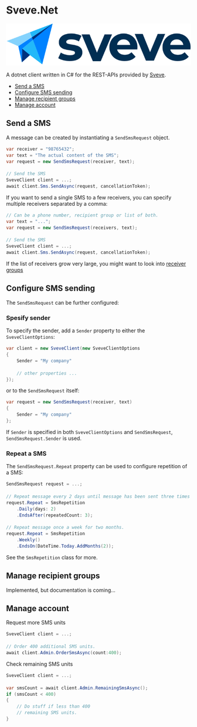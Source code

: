 # Sveve.Net

![Sveve logo](./docs/logo-sveve.svg)

A dotnet client written in C# for the REST-APIs provided by [Sveve](#https://sveve.no/).

- [Send a SMS](#send-a-sms)
- [Configure SMS sending](#configure-sms-sending)
- [Manage recipient groups](#manage-recipient-groups)
- [Manage account](#manage-account)

## Send a SMS
A message can be created by instantiating a `SendSmsRequest` object.
```cs
var receiver = "98765432";
var text = "The actual content of the SMS";
var request = new SendSmsRequest(receiver, text);

// Send the SMS
SveveClient client = ...;
await client.Sms.SendAsync(request, cancellationToken);
```

If you want to send a single SMS to a few receivers, you can specify multiple receivers separated by a comma:
```cs
// Can be a phone number, recipient group or list of both.
var text = "...";
var request = new SendSmsRequest(receivers, text);

// Send the SMS
SveveClient client = ...;
await client.Sms.SendAsync(request, cancellationToken);
```

If the list of receivers grow very large, you might want to look into [receiver groups](#manage-recipient-groups)

## Configure SMS sending
The `SendSmsRequest` can be further configured:

### Spesify sender
To specify the sender, add a `Sender` property to either the `SveveClientOptions`:
```cs
var client = new SveveClient(new SveveClientOptions
{
    Sender = "My company"
    
    // other properties ...
});
```
or to the `SendSmsRequest` itself:
```cs
var request = new SendSmsRequest(receiver, text)
{
    Sender = "My company"
};
```

If `Sender` is specified in both `SveveClientOptions` and `SendSmsRequest`, `SendSmsRequest.Sender` is used.

### Repeat a SMS
The `SendSmsRequest.Repeat` property can be used to configure repetition of a SMS:
```cs
SendSmsRequest request = ...;

// Repeat message every 2 days until message has been sent three times
request.Repeat = SmsRepetition
    .Daily(days: 2)
    .EndsAfter(repeatedCount: 3);

// Repeat message once a week for two months.
request.Repeat = SmsRepetition
    .Weekly()
    .EndsOn(DateTime.Today.AddMonths(2));
```
See the `SmsRepetition` class for more.

## Manage recipient groups

Implemented, but documentation is coming...

## Manage account
Request more SMS units
```cs
SveveClient client = ...;

// Order 400 additional SMS units.
await client.Admin.OrderSmsAsync(count:400);
```

Check remaining SMS units
```cs
SveveClient client = ...;

var smsCount = await client.Admin.RemainingSmsAsync();
if (smsCount < 400)
{
    // Do stuff if less than 400
    // remaining SMS units.
}
```